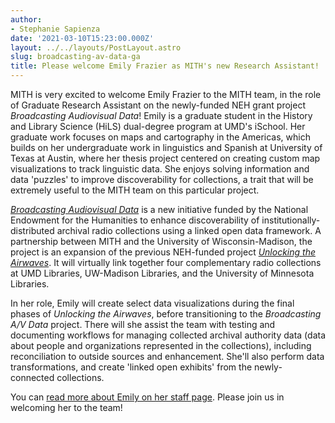 ```yaml
---
author:
- Stephanie Sapienza
date: '2021-03-10T15:23:00.000Z'
layout: ../../layouts/PostLayout.astro
slug: broadcasting-av-data-ga
title: Please welcome Emily Frazier as MITH's new Research Assistant!
---
```


MITH is very excited to welcome Emily Frazier to the MITH team, in the role of Graduate Research Assistant on the newly-funded NEH grant project *Broadcasting Audiovisual Data*! Emily is a graduate student in the History and Library Science (HiLS) dual-degree program at UMD's iSchool. Her graduate work focuses on maps and cartography in the Americas, which builds on her undergraduate work in linguistics and Spanish at University of Texas at Austin, where her thesis project centered on creating custom map visualizations to track linguistic data. She enjoys solving information and data 'puzzles' to improve discoverability for collections, a trait that will be extremely useful to the MITH team on this particular project.

[*Broadcasting Audiovisual Data*](https://mith.umd.edu/research/broadcasting-av-data/) is a new initiative funded by the National Endowment for the Humanities to enhance discoverability of institutionally-distributed archival radio collections using a linked open data framework. A partnership between MITH and the University of Wisconsin-Madison, the project is an expansion of the previous NEH-funded project [*Unlocking the Airwaves*](https://mith.umd.edu/research/unlocking-the-airwaves/). It will virtually link together four complementary radio collections at UMD Libraries, UW-Madison Libraries, and the University of Minnesota Libraries.

In her role, Emily will create select data visualizations during the final phases of *Unlocking the Airwaves*, before transitioning to the *Broadcasting A/V Data* project. There will she assist the team with testing and documenting workflows for managing collected archival authority data (data about people and organizations represented in the collections), including reconciliation to outside sources and enhancement. She'll also perform data transformations, and create 'linked open exhibits' from the newly-connected collections. 

You can [read more about Emily on her staff page](https://mith.umd.edu/people/emily-frazier). Please join us in welcoming her to the team!
